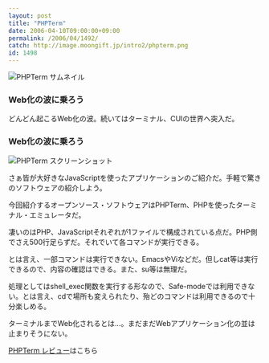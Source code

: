```yaml
---
layout: post
title: "PHPTerm"
date: 2006-04-10T09:00:00+09:00
permalink: /2006/04/1492/
catch: http://image.moongift.jp/intro2/phpterm.png
id: 1498
---
```

 ![PHPTerm サムネイル](http://image.moongift.jp/intro2/phpterm.t.png "PHPTerm サムネイル")
  

### Web化の波に乗ろう
  
どんどん起こるWeb化の波。続いてはターミナル、CUIの世界へ突入だ。  
<!--more-->  

### Web化の波に乗ろう
  

![PHPTerm スクリーンショット](http://image.moongift.jp/intro2/phpterm.png "PHPTerm スクリーンショット")

  

さぁ皆が大好きなJavaScriptを使ったアプリケーションのご紹介だ。手軽で驚きのソフトウェアの紹介しよう。

  

今回紹介するオープンソース・ソフトウェアはPHPTerm、PHPを使ったターミナル・エミュレータだ。

  

凄いのはPHP、JavaScriptそれぞれが1ファイルで構成されている点だ。PHP側でさえ500行足らずだ。それでいて各コマンドが実行できる。

  

とは言え、一部コマンドは実行できない。EmacsやViなどだ。但しcat等は実行できるので、内容の確認はできる。また、su等は無理だ。

  

処理としてはshell\_exec関数を実行する形なので、Safe-modeでは利用できない。とは言え、cdで場所も変えられたり、殆どのコマンドは利用できるので十分楽しめる。

  

ターミナルまでWeb化されるとは…。まだまだWebアプリケーション化の並は止まりそうにない。

  

[PHPTerm レビュー](http://oss.moongift.jp/review/i-1504.html)はこちら

